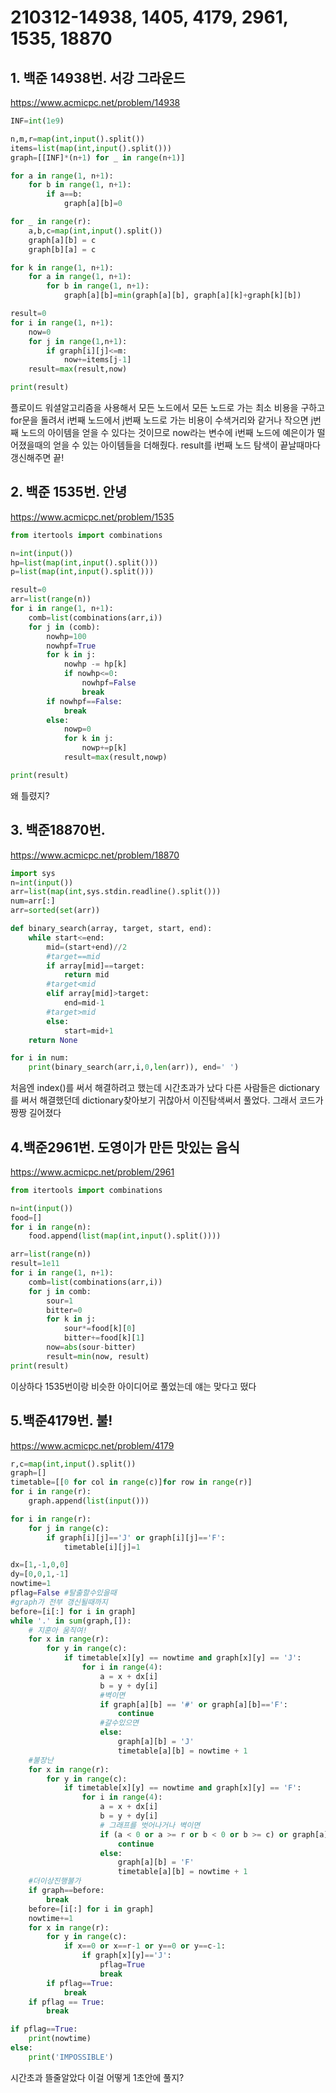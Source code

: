 # 210312-14938, 1405, 4179, 2961, 1535, 18870

## 1. 백준 14938번. 서강 그라운드

https://www.acmicpc.net/problem/14938

```python
INF=int(1e9)

n,m,r=map(int,input().split())
items=list(map(int,input().split()))
graph=[[INF]*(n+1) for _ in range(n+1)]

for a in range(1, n+1):
    for b in range(1, n+1):
        if a==b:
            graph[a][b]=0

for _ in range(r):
    a,b,c=map(int,input().split())
    graph[a][b] = c
    graph[b][a] = c

for k in range(1, n+1):
    for a in range(1, n+1):
        for b in range(1, n+1):
            graph[a][b]=min(graph[a][b], graph[a][k]+graph[k][b])

result=0
for i in range(1, n+1):
    now=0
    for j in range(1,n+1):
        if graph[i][j]<=m:
            now+=items[j-1]
    result=max(result,now)

print(result)
```

플로이드 워셜알고리즘을 사용해서 모든 노드에서 모든 노드로 가는 최소 비용을 구하고 for문을 돌려서 i번째 노드에서 j번째 노드로 가는 비용이 수색거리와 같거나 작으면 j번째 노드의 아이템을 얻을 수 있다는 것이므로 now라는 변수에 i번째 노드에 예은이가 떨어졌을때의 얻을 수 있는 아이템들을 더해줬다. result를 i번째 노드 탐색이 끝날때마다 갱신해주면 끝!

## 2. 백준 1535번. 안녕

https://www.acmicpc.net/problem/1535

```python
from itertools import combinations

n=int(input())
hp=list(map(int,input().split()))
p=list(map(int,input().split()))

result=0
arr=list(range(n))
for i in range(1, n+1):
    comb=list(combinations(arr,i))
    for j in (comb):
        nowhp=100
        nowhpf=True
        for k in j:
            nowhp -= hp[k]
            if nowhp<=0:
                nowhpf=False
                break
        if nowhpf==False:
            break
        else:
            nowp=0
            for k in j:
                nowp+=p[k]
            result=max(result,nowp)

print(result)
```

왜 틀렸지?

## 3. 백준18870번. 

https://www.acmicpc.net/problem/18870

```python
import sys
n=int(input())
arr=list(map(int,sys.stdin.readline().split()))
num=arr[:]
arr=sorted(set(arr))

def binary_search(array, target, start, end):
    while start<=end:
        mid=(start+end)//2
        #target==mid
        if array[mid]==target:
            return mid
        #target<mid
        elif array[mid]>target:
            end=mid-1
        #target>mid
        else:
            start=mid+1
    return None

for i in num:
    print(binary_search(arr,i,0,len(arr)), end=' ')
```

처음엔 index()를 써서 해결하려고 했는데 시간초과가 났다 다른 사람들은 dictionary를 써서 해결했던데 dictionary찾아보기 귀찮아서 이진탐색써서 풀었다. 그래서 코드가 짱짱 길어졌다

## 4.백준2961번. 도영이가 만든 맛있는 음식

https://www.acmicpc.net/problem/2961

```python
from itertools import combinations

n=int(input())
food=[]
for i in range(n):
    food.append(list(map(int,input().split())))

arr=list(range(n))
result=1e11
for i in range(1, n+1):
    comb=list(combinations(arr,i))
    for j in comb:
        sour=1
        bitter=0
        for k in j:
            sour*=food[k][0]
            bitter+=food[k][1]
        now=abs(sour-bitter)
        result=min(now, result)
print(result)
```

이상하다 1535번이랑 비슷한 아이디어로 풀었는데 얘는 맞다고 떴다

## 5.백준4179번. 불!

https://www.acmicpc.net/problem/4179

```python
r,c=map(int,input().split())
graph=[]
timetable=[[0 for col in range(c)]for row in range(r)]
for i in range(r):
    graph.append(list(input()))

for i in range(r):
    for j in range(c):
        if graph[i][j]=='J' or graph[i][j]=='F':
            timetable[i][j]=1

dx=[1,-1,0,0]
dy=[0,0,1,-1]
nowtime=1
pflag=False #탈출할수있을때
#graph가 전부 갱신될때까지
before=[i[:] for i in graph]
while '.' in sum(graph,[]):
    # 지훈아 움직여!
    for x in range(r):
        for y in range(c):
            if timetable[x][y] == nowtime and graph[x][y] == 'J':
                for i in range(4):
                    a = x + dx[i]
                    b = y + dy[i]
                    #벽이면
                    if graph[a][b] == '#' or graph[a][b]=='F':
                        continue
                    #갈수있으면
                    else:
                        graph[a][b] = 'J'
                        timetable[a][b] = nowtime + 1
    #불장난
    for x in range(r):
        for y in range(c):
            if timetable[x][y] == nowtime and graph[x][y] == 'F':
                for i in range(4):
                    a = x + dx[i]
                    b = y + dy[i]
                    # 그래프를 벗어나거나 벽이면
                    if (a < 0 or a >= r or b < 0 or b >= c) or graph[a][b] == '#':
                        continue
                    else:
                        graph[a][b] = 'F'
                        timetable[a][b] = nowtime + 1
    #더이상진행불가
    if graph==before:
        break
    before=[i[:] for i in graph]
    nowtime+=1
    for x in range(r):
        for y in range(c):
            if x==0 or x==r-1 or y==0 or y==c-1:
                if graph[x][y]=='J':
                    pflag=True
                    break
        if pflag==True:
            break
    if pflag == True:
        break

if pflag==True:
    print(nowtime)
else:
    print('IMPOSSIBLE')
```

시간초과 뜰줄알았다 이걸 어떻게 1초안에 풀지?